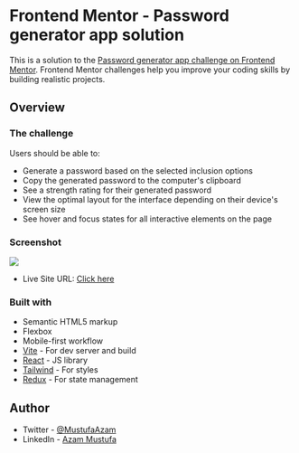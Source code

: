 # Frontend Mentor - Password generator app solution

This is a solution to the [Password generator app challenge on Frontend Mentor](https://www.frontendmentor.io/challenges/password-generator-app-Mr8CLycqjh). Frontend Mentor challenges help you improve your coding skills by building realistic projects.

## Overview

### The challenge

Users should be able to:

- Generate a password based on the selected inclusion options
- Copy the generated password to the computer's clipboard
- See a strength rating for their generated password
- View the optimal layout for the interface depending on their device's screen size
- See hover and focus states for all interactive elements on the page

### Screenshot

![](./screenshot.jpg)

- Live Site URL: [Click here](https://your-live-site-url.com)

### Built with

- Semantic HTML5 markup
- Flexbox
- Mobile-first workflow
- [Vite](https://vitejs.dev/) - For dev server and build
- [React](https://reactjs.org/) - JS library
- [Tailwind](https://tailwindcss.com/) - For styles
- [Redux](https://redux.js.org/) - For state management

## Author

- Twitter - [@MustufaAzam](https://twitter.com/MustufaAzam)
- LinkedIn - [Azam Mustufa](https://www.linkedin.com/in/azam-mustufa-didagur-304874245/)
